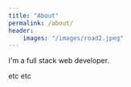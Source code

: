 ```yaml
---
title: "About"
permalink: /about/
header:
    images: "/images/road2.jpeg"
---
```


I'm a full stack web developer.


etc etc
